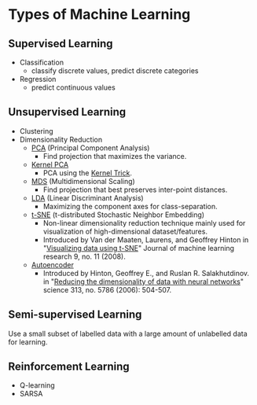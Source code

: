 # Types of Machine Learning 

## Supervised Learning

- Classification 
    - classify discrete values, predict discrete categories
- Regression
    - predict continuous values

## Unsupervised Learning

- Clustering
- Dimensionality Reduction
    - [PCA](https://en.wikipedia.org/wiki/Principal_component_analysis) (Principal Component Analysis)
        - Find projection that maximizes the variance.
    - [Kernel PCA](https://en.wikipedia.org/wiki/Kernel_principal_component_analysis)
        - PCA using the [Kernel Trick](https://en.wikipedia.org/wiki/Kernel_method).
    - [MDS](https://en.wikipedia.org/wiki/Multidimensional_scaling) (Multidimensional Scaling)
        - Find projection that best preserves inter-point distances.
    - [LDA](https://en.wikipedia.org/wiki/Linear_discriminant_analysis) (Linear Discriminant Analysis)
        - Maximizing the component axes for class-separation.
    - [t-SNE](https://en.wikipedia.org/wiki/T-distributed_stochastic_neighbor_embedding) (t-distributed Stochastic Neighbor Embedding)
        - Non-linear dimensionality reduction technique mainly used for visualization of high-dimensional dataset/features.
        - Introduced by Van der Maaten, Laurens, and Geoffrey Hinton in "[Visualizing data using t-SNE](https://www.jmlr.org/papers/volume9/vandermaaten08a/vandermaaten08a.pdf)" Journal of machine learning research 9, no. 11 (2008).
    - [Autoencoder](https://en.wikipedia.org/wiki/Autoencoder)
        - Introduced by Hinton, Geoffrey E., and Ruslan R. Salakhutdinov. in "[Reducing the dimensionality of data with neural networks](https://www.science.org/doi/full/10.1126/science.1127647)" science 313, no. 5786 (2006): 504-507.

## Semi-supervised Learning

Use a small subset of labelled data with a large amount of unlabelled data for learning.

## Reinforcement Learning

- Q-learning
- SARSA